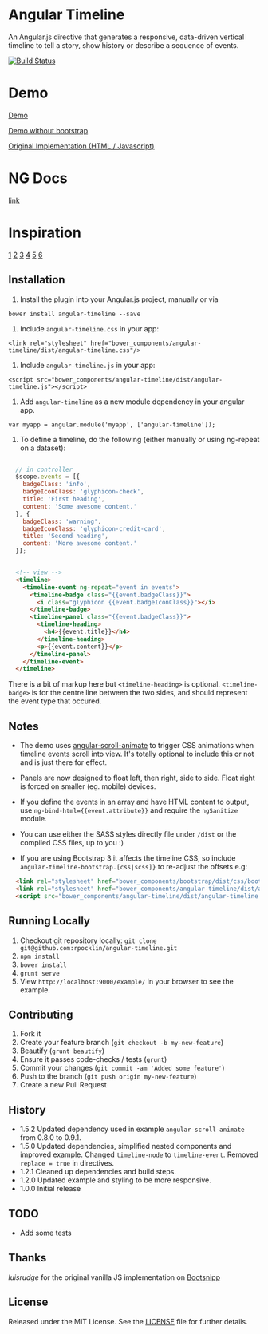 # Angular Timeline

An Angular.js directive that generates a responsive, data-driven vertical timeline to tell a story, 
show history or describe a sequence of events.

[![Build Status](https://secure.travis-ci.org/rpocklin/angular-timeline.svg)](http:/travis-ci.org/rpocklin/angular-timeline)

# Demo

[Demo](http://rpocklin.github.io/angular-timeline/example/index.html)

[Demo without bootstrap](http://rpocklin.github.io/angular-timeline/example/index-no-bootstrap.html)

[Original Implementation (HTML / Javascript)](http://bootsnipp.com/snippets/featured/timeline-responsive)

# NG Docs

[link](http://rpocklin.github.io/angular-timeline/docs/#/api/angular-timeline.directive:timeline)

# Inspiration
[1](http://bootsnipp.com/snippets/featured/two-column-timeline-not-responsive)
[2](http://bootsnipp.com/snippets/featured/timeline-single-column)
[3](http://bootsnipp.com/snippets/featured/single-column-timeline)
[4](http://bootsnipp.com/snippets/featured/timeline-with-images-and-tooltip)
[5](http://bootsnipp.com/snippets/featured/timeline-dotted)
[6](http://codyhouse.co/demo/vertical-timeline/index.html)

## Installation

1. Install the plugin into your Angular.js project, manually or via

  `bower install angular-timeline --save`

1. Include `angular-timeline.css` in your app:

  `<link rel="stylesheet" href="bower_components/angular-timeline/dist/angular-timeline.css"/>`

1. Include `angular-timeline.js` in your app:

  `<script src="bower_components/angular-timeline/dist/angular-timeline.js"></script>`

1. Add `angular-timeline` as a new module dependency in your angular app.

  `var myapp = angular.module('myapp', ['angular-timeline']);`

1. To define a timeline, do the following (either manually or using ng-repeat on a dataset):

  ```javascript
  
    // in controller
    $scope.events = [{
      badgeClass: 'info',
      badgeIconClass: 'glyphicon-check',
      title: 'First heading',
      content: 'Some awesome content.'
    }, {
      badgeClass: 'warning',
      badgeIconClass: 'glyphicon-credit-card',
      title: 'Second heading',
      content: 'More awesome content.'
    }];
  ```

  ```html
  
    <!-- view -->
    <timeline>
      <timeline-event ng-repeat="event in events">
        <timeline-badge class="{{event.badgeClass}}">
          <i class="glyphicon {{event.badgeIconClass}}"></i>
        </timeline-badge>
        <timeline-panel class="{{event.badgeClass}}">
          <timeline-heading>
            <h4>{{event.title}}</h4>
          </timeline-heading>
          <p>{{event.content}}</p>
        </timeline-panel>
      </timeline-event>
    </timeline>
  ```

There is a bit of markup here but `<timeline-heading>` is optional.
`<timeline-badge>` is for the centre line between the two sides, and should represent the event type that occured.

## Notes

- The demo uses [angular-scroll-animate](https://github.com/rpocklin/angular-scroll-animate) to trigger CSS animations when timeline events scroll into view.  It's totally optional to include this or not and is just there for effect.

- Panels are now designed to float left, then right, side to side.  Float right is forced on smaller (eg. mobile) devices.
- If you define the events in an array and have HTML content to output, use `ng-bind-html={{event.attribute}}` and require the `ngSanitize` module.

- You can use either the SASS styles directly file under `/dist` or the compiled CSS files, up to you :)

- If you are using Bootstrap 3 it affects the timeline CSS, so include `angular-timeline-bootstrap.[css|scss]}` to re-adjust the offsets e.g:

```html
  <link rel="stylesheet" href="bower_components/bootstrap/dist/css/bootstrap.css" />
  <link rel="stylesheet" href="bower_components/angular-timeline/dist/angular-timeline-bootstrap.css" />
  <script src="bower_components/angular-timeline/dist/angular-timeline.js"></script>
```


## Running Locally

1. Checkout git repository locally: `git clone git@github.com:rpocklin/angular-timeline.git`
1. `npm install`
1. `bower install`
1. `grunt serve`
1. View `http://localhost:9000/example/` in your browser to see the example.


## Contributing

1. Fork it
1. Create your feature branch (`git checkout -b my-new-feature`)
1. Beautify (`grunt beautify`)
1. Ensure it passes code-checks / tests (`grunt`)
1. Commit your changes (`git commit -am 'Added some feature'`)
1. Push to the branch (`git push origin my-new-feature`)
1. Create a new Pull Request


## History

* 1.5.2 Updated dependency used in example `angular-scroll-animate` from 0.8.0 to 0.9.1.
* 1.5.0 Updated dependencies, simplified nested components and improved example.  Changed `timeline-node` to `timeline-event`. Removed `replace = true` in directives.
* 1.2.1 Cleaned up dependencies and build steps.
* 1.2.0 Updated example and styling to be more responsive.
* 1.0.0 Initial release


## TODO

- Add some tests

## Thanks
*luisrudge* for the original vanilla JS implementation on [Bootsnipp](http://bootsnipp.com/snippets/featured/timeline-responsive)


## License

Released under the MIT License. See the [LICENSE][license] file for further details.

[license]: https://github.com/rpocklin/angular-timeline/blob/master/LICENSE
